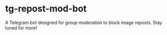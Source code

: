 # tg-repost-mod-bot
A Telegram bot designed for group moderation to block image reposts.
Stay tuned for more!
